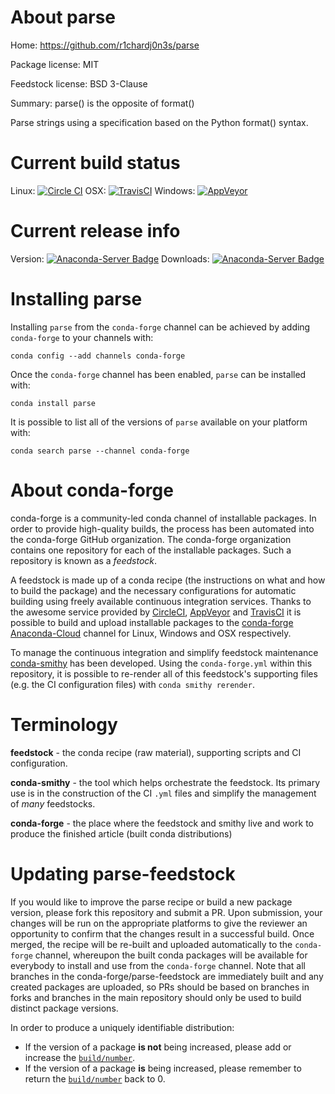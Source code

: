 About parse
===========

Home: https://github.com/r1chardj0n3s/parse

Package license: MIT

Feedstock license: BSD 3-Clause

Summary: parse() is the opposite of format()

Parse strings using a specification based on the Python format() syntax.


Current build status
====================

Linux: [![Circle CI](https://circleci.com/gh/conda-forge/parse-feedstock.svg?style=shield)](https://circleci.com/gh/conda-forge/parse-feedstock)
OSX: [![TravisCI](https://travis-ci.org/conda-forge/parse-feedstock.svg?branch=master)](https://travis-ci.org/conda-forge/parse-feedstock)
Windows: [![AppVeyor](https://ci.appveyor.com/api/projects/status/github/conda-forge/parse-feedstock?svg=True)](https://ci.appveyor.com/project/conda-forge/parse-feedstock/branch/master)

Current release info
====================
Version: [![Anaconda-Server Badge](https://anaconda.org/conda-forge/parse/badges/version.svg)](https://anaconda.org/conda-forge/parse)
Downloads: [![Anaconda-Server Badge](https://anaconda.org/conda-forge/parse/badges/downloads.svg)](https://anaconda.org/conda-forge/parse)

Installing parse
================

Installing `parse` from the `conda-forge` channel can be achieved by adding `conda-forge` to your channels with:

```
conda config --add channels conda-forge
```

Once the `conda-forge` channel has been enabled, `parse` can be installed with:

```
conda install parse
```

It is possible to list all of the versions of `parse` available on your platform with:

```
conda search parse --channel conda-forge
```


About conda-forge
=================

conda-forge is a community-led conda channel of installable packages.
In order to provide high-quality builds, the process has been automated into the
conda-forge GitHub organization. The conda-forge organization contains one repository
for each of the installable packages. Such a repository is known as a *feedstock*.

A feedstock is made up of a conda recipe (the instructions on what and how to build
the package) and the necessary configurations for automatic building using freely
available continuous integration services. Thanks to the awesome service provided by
[CircleCI](https://circleci.com/), [AppVeyor](http://www.appveyor.com/)
and [TravisCI](https://travis-ci.org/) it is possible to build and upload installable
packages to the [conda-forge](https://anaconda.org/conda-forge)
[Anaconda-Cloud](http://docs.anaconda.org/) channel for Linux, Windows and OSX respectively.

To manage the continuous integration and simplify feedstock maintenance
[conda-smithy](http://github.com/conda-forge/conda-smithy) has been developed.
Using the ``conda-forge.yml`` within this repository, it is possible to re-render all of
this feedstock's supporting files (e.g. the CI configuration files) with ``conda smithy rerender``.


Terminology
===========

**feedstock** - the conda recipe (raw material), supporting scripts and CI configuration.

**conda-smithy** - the tool which helps orchestrate the feedstock.
                   Its primary use is in the construction of the CI ``.yml`` files
                   and simplify the management of *many* feedstocks.

**conda-forge** - the place where the feedstock and smithy live and work to
                  produce the finished article (built conda distributions)


Updating parse-feedstock
========================

If you would like to improve the parse recipe or build a new
package version, please fork this repository and submit a PR. Upon submission,
your changes will be run on the appropriate platforms to give the reviewer an
opportunity to confirm that the changes result in a successful build. Once
merged, the recipe will be re-built and uploaded automatically to the
`conda-forge` channel, whereupon the built conda packages will be available for
everybody to install and use from the `conda-forge` channel.
Note that all branches in the conda-forge/parse-feedstock are
immediately built and any created packages are uploaded, so PRs should be based
on branches in forks and branches in the main repository should only be used to
build distinct package versions.

In order to produce a uniquely identifiable distribution:
 * If the version of a package **is not** being increased, please add or increase
   the [``build/number``](http://conda.pydata.org/docs/building/meta-yaml.html#build-number-and-string).
 * If the version of a package **is** being increased, please remember to return
   the [``build/number``](http://conda.pydata.org/docs/building/meta-yaml.html#build-number-and-string)
   back to 0.
